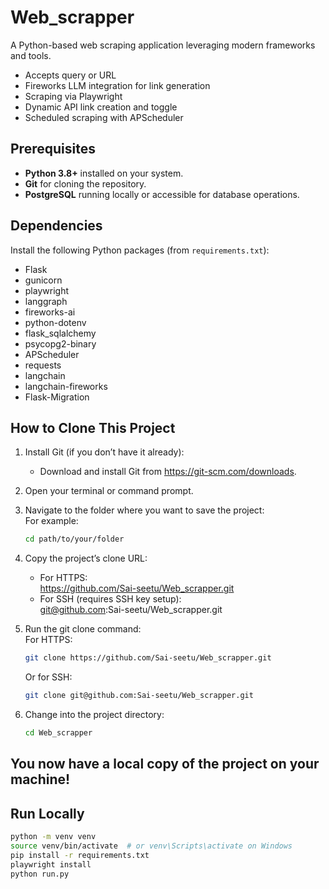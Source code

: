 
# Web_scrapper
A Python-based web scraping application leveraging modern frameworks and tools.
- Accepts query or URL
- Fireworks LLM integration for link generation
- Scraping via Playwright
- Dynamic API link creation and toggle
- Scheduled scraping with APScheduler

## Prerequisites

- **Python 3.8+** installed on your system.
- **Git** for cloning the repository.
- **PostgreSQL** running locally or accessible for database operations.

## Dependencies

Install the following Python packages (from `requirements.txt`):

- Flask
- gunicorn
- playwright
- langgraph
- fireworks-ai
- python-dotenv
- flask_sqlalchemy
- psycopg2-binary
- APScheduler
- requests
- langchain
- langchain-fireworks
- Flask-Migration
  
## How to Clone This Project

1. Install Git (if you don’t have it already):  
   - Download and install Git from https://git-scm.com/downloads.

2. Open your terminal or command prompt.

3. Navigate to the folder where you want to save the project:  
   For example:
   ```bash
   cd path/to/your/folder
   ```

4. Copy the project’s clone URL:  
   - For HTTPS:  
     https://github.com/Sai-seetu/Web_scrapper.git  
   - For SSH (requires SSH key setup):  
     git@github.com:Sai-seetu/Web_scrapper.git

5. Run the git clone command:  
   For HTTPS:
   ```bash
   git clone https://github.com/Sai-seetu/Web_scrapper.git
   ```
   Or for SSH:
   ```bash
   git clone git@github.com:Sai-seetu/Web_scrapper.git
   ```

6. Change into the project directory:
   ```bash
   cd Web_scrapper
   ```

## You now have a local copy of the project on your machine!

## Run Locally
```bash
python -m venv venv
source venv/bin/activate  # or venv\Scripts\activate on Windows
pip install -r requirements.txt
playwright install
python run.py
```


